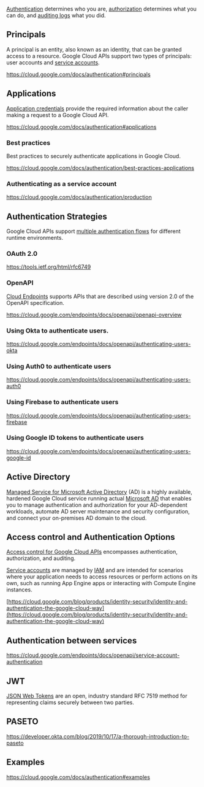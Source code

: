 [Authentication](https://cloud.google.com/docs/authentication) determines who you are, [authorization](IAM) determines what you can do, and [auditing logs](https://cloud.google.com/logging/docs/audit) what you did.


## Principals

A principal is an entity, also known as an identity, that can be granted access to a resource. Google Cloud APIs support two types of principals: user accounts and [service accounts](Service-accounts).

https://cloud.google.com/docs/authentication#principals

## Applications

[Application credentials](https://console.cloud.google.com/apis/credentials/) provide the required information about the caller making a request to a Google Cloud API. 

https://cloud.google.com/docs/authentication#applications

### Best practices

Best practices to securely authenticate applications in Google Cloud.

https://cloud.google.com/docs/authentication/best-practices-applications

### Authenticating as a service account 


https://cloud.google.com/docs/authentication/production

## Authentication Strategies

Google Cloud APIs support [multiple authentication flows](https://cloud.google.com/docs/authentication#strategies
) for different runtime environments. 


### OAuth 2.0

https://tools.ietf.org/html/rfc6749

### OpenAPI

[Cloud Endpoints](Endpoints) supports APIs that are described using version 2.0 of the OpenAPI specification.

https://cloud.google.com/endpoints/docs/openapi/openapi-overview

### Using Okta to authenticate users.

https://cloud.google.com/endpoints/docs/openapi/authenticating-users-okta

### Using Auth0 to authenticate users

https://cloud.google.com/endpoints/docs/openapi/authenticating-users-auth0

### Using Firebase to authenticate users

https://cloud.google.com/endpoints/docs/openapi/authenticating-users-firebase

### Using Google ID tokens to authenticate users

https://cloud.google.com/endpoints/docs/openapi/authenticating-users-google-id

## Active Directory


[Managed Service for Microsoft Active Directory](https://cloud.google.com/managed-microsoft-ad
) (AD) is a highly available, hardened Google Cloud service running actual [Microsoft AD](Active-Directory) that enables you to manage authentication and authorization for your AD-dependent workloads, automate AD server maintenance and security configuration, and connect your on-premises AD domain to the cloud.




## Access control and Authentication Options

[Access control for Google Cloud APIs](https://cloud.google.com/storage/docs/access-control) encompasses authentication, authorization, and auditing. 


[Service accounts](Service-accounts) are managed by [IAM](IAM) and are intended for scenarios where your application needs to access resources or perform actions on its own, such as running App Engine apps or interacting with Compute Engine instances. 


[https://cloud.google.com/blog/products/identity-security/identity-and-authentication-the-google-cloud-way](https://cloud.google.com/blog/products/identity-security/identity-and-authentication-the-google-cloud-way)


## Authentication between services

https://cloud.google.com/endpoints/docs/openapi/service-account-authentication


## JWT

[JSON Web Tokens](https://jwt.io/) are an open, industry standard RFC 7519 method for representing claims securely between two parties.

## PASETO

https://developer.okta.com/blog/2019/10/17/a-thorough-introduction-to-paseto

## Examples

https://cloud.google.com/docs/authentication#examples

